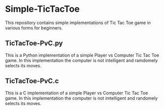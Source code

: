 # Simple-TicTacToe
This repository contains simple implementations of Tic Tac Toe game in various forms for beginners. 

## TicTacToe-PvC.py 
This is a Python implementation of a simple Player vs Computer Tic Tac Toe game.
In this implementation the computer is not intelligent and ramdomely selects its moves.

## TicTacToe-PvC.c 
This is a C implementation of a simple Player vs Computer Tic Tac Toe game.
In this implementation the computer is not imtelligent and randomely selects its moves.


